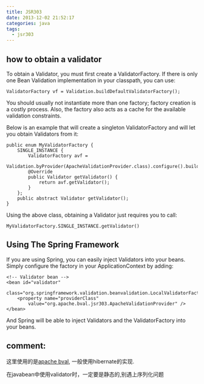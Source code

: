 ```yaml
---
title: JSR303
date: 2013-12-02 21:52:17
categories: java
tags:
  - jsr303
---
```


## how to obtain a validator

To obtain a Validator, you must first create a ValidatorFactory. If there is only one Bean Validation implementation in your classpath, you can use:

	ValidatorFactory vf = Validation.buildDefaultValidatorFactory();

You should usually not instantiate more than one factory; factory creation is a costly process. Also, the factory also acts as a cache for the available validation constraints.
<!--more-->
Below is an example that will create a singleton ValidatorFactory and will let you obtain Validators from it:

	public enum MyValidatorFactory {
	    SINGLE_INSTANCE {
	        ValidatorFactory avf =
	            Validation.byProvider(ApacheValidationProvider.class).configure().buildValidatorFactory();
	        @Override
	        public Validator getValidator() {
	            return avf.getValidator();
	        }
	    };	
	    public abstract Validator getValidator(); 
	}
Using the above class, obtaining a Validator just requires you to call:

	MyValidatorFactory.SINGLE_INSTANCE.getValidator()

## Using The Spring Framework

If you are using Spring, you can easily inject Validators into your beans. Simply configure the factory in your ApplicationContext by adding:

	<!-- Validator bean -->
	<bean id="validator"
	    class="org.springframework.validation.beanvalidation.LocalValidatorFactoryBean">
	    <property name="providerClass"
	        value="org.apache.bval.jsr303.ApacheValidationProvider" />
	</bean>
And Spring will be able to inject Validators and the ValidatorFactory into your beans.

## comment:

这里使用的是[apache bval](http://bval.apache.org/obtaining-a-validator.html),
一般使用hibernate的实现.

在javabean中使用validator时，一定要是静态的,别遇上序列化问题


